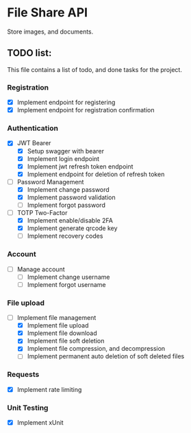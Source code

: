 # File Share API
Store images, and documents.

## TODO list:
This file contains a list of todo, and done tasks for the project.

### Registration
- [x] Implement endpoint for registering
- [x] Implement endpoint for registration confirmation 

### Authentication
- [x] JWT Bearer
    - [x] Setup swagger with bearer
    - [x] Implement login endpoint
    - [x] Implement jwt refresh token endpoint
    - [x] Implement endpoint for deletion of refresh token

- [ ] Password Management
    - [x] Implement change password
	- [x] Implement password validation
    - [ ] Implement forgot password

- [ ] TOTP Two-Factor
    - [x] Implement enable/disable 2FA
	- [x] Implement generate qrcode key 
	- [ ] Implement recovery codes

### Account
- [ ] Manage account
    - [ ] Implement change username
    - [ ] Implement forgot username

### File upload
- [ ] Implement file management
    - [x] Implement file upload
    - [x] Implement file download
    - [x] Implement file soft deletion
	- [x] Implement file compression, and decompression
    - [ ] Implement permanent auto deletion of soft deleted files

### Requests
- [x] Implement rate limiting

### Unit Testing
- [x] Implement xUnit